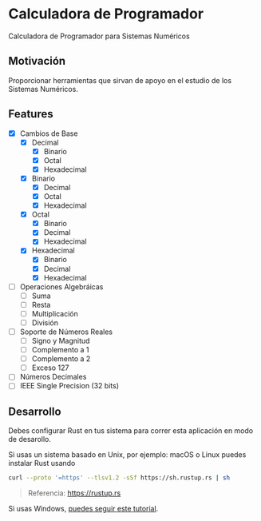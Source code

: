 # Calculadora de Programador
Calculadora de Programador para Sistemas Numéricos

## Motivación

Proporcionar herramientas que sirvan de apoyo en el estudio de los Sistemas
Numéricos.

## Features

- [x] Cambios de Base
  - [x] Decimal
    - [x] Binario
    - [x] Octal
    - [x] Hexadecimal
  - [x] Binario
    - [x] Decimal
    - [x] Octal
    - [x] Hexadecimal
  - [x] Octal
    - [x] Binario
    - [x] Decimal
    - [x] Hexadecimal
  - [x] Hexadecimal
    - [x] Binario
    - [x] Decimal
    - [x] Hexadecimal
- [ ] Operaciones Algebráicas
  - [ ] Suma
  - [ ] Resta
  - [ ] Multiplicación
  - [ ] División
- [ ] Soporte de Números Reales
  - [ ] Signo y Magnitud
  - [ ] Complemento a 1
  - [ ] Complemento a 2
  - [ ] Exceso 127
- [ ] Números Decimales
 - [ ] IEEE Single Precision (32 bits)

## Desarrollo

Debes configurar Rust en tus sistema para correr esta aplicación en modo de
desarollo.

Si usas un sistema basado en Unix, por ejemplo: macOS o Linux puedes instalar
Rust usando

```bash
curl --proto '=https' --tlsv1.2 -sSf https://sh.rustup.rs | sh
```

> Referencia: https://rustup.rs

Si usas Windows, [puedes seguir este tutorial][1].

[1]: https://estebanborai.com/notes/installing-the-rust-programming-language-on-windows
